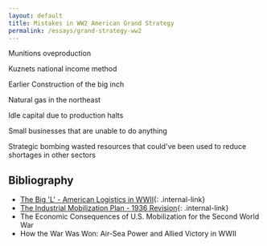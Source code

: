 ```yaml
---
layout: default
title: Mistakes in WW2 American Grand Strategy
permalink: /essays/grand-strategy-ww2
---
```


Munitions oveproduction

Kuznets national income method

Earlier Construction of the big inch

Natural gas in the northeast

Idle capital due to production halts

Small businesses that are unable to do anything

Strategic bombing wasted resources that could've been used to reduce shortages in other sectors

## Bibliography

- [The Big 'L' - American Logistics in WWII](/documents/big-l){: .internal-link}
- [The Industrial Mobilization Plan - 1936 Revision](/documents/imb-1936){: .internal-link}
- The Economic Consequences of U.S. Mobilization for the Second World War
- How the War Was Won: Air-Sea Power and Allied Victory in WWII
